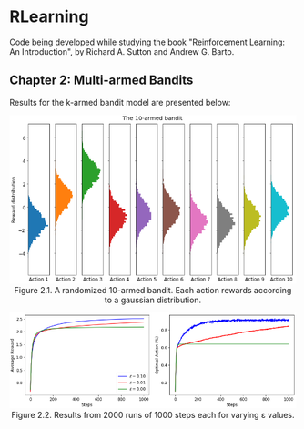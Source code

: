 # RLearning

Code being developed while studying the book "Reinforcement Learning: An Introduction", by Richard A. Sutton and Andrew G. Barto.

## Chapter 2: Multi-armed Bandits

Results for the k-armed bandit model are presented below:

<p align="center">
    <img src="img/karmedbandit_actions.png">
    Figure 2.1. A randomized 10-armed bandit. Each action rewards according to a gaussian distribution.
</p>

<p align="center">
    <img src="img/karmedbandit_evaluation.png">
    Figure 2.2. Results from 2000 runs of 1000 steps each for varying &epsilon; values.
</p>